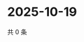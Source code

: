# 2025-10-19

共 0 条

<!-- BEGIN ZHIHUQUESTIONS -->
<!-- 最后更新时间 Sun Oct 19 2025 10:44:56 GMT+0800 (China Standard Time) -->

<!-- END ZHIHUQUESTIONS -->
